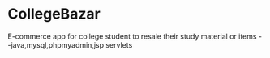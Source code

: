 # CollegeBazar
E-commerce app for college student to resale their study material or items --java,mysql,phpmyadmin,jsp servlets
